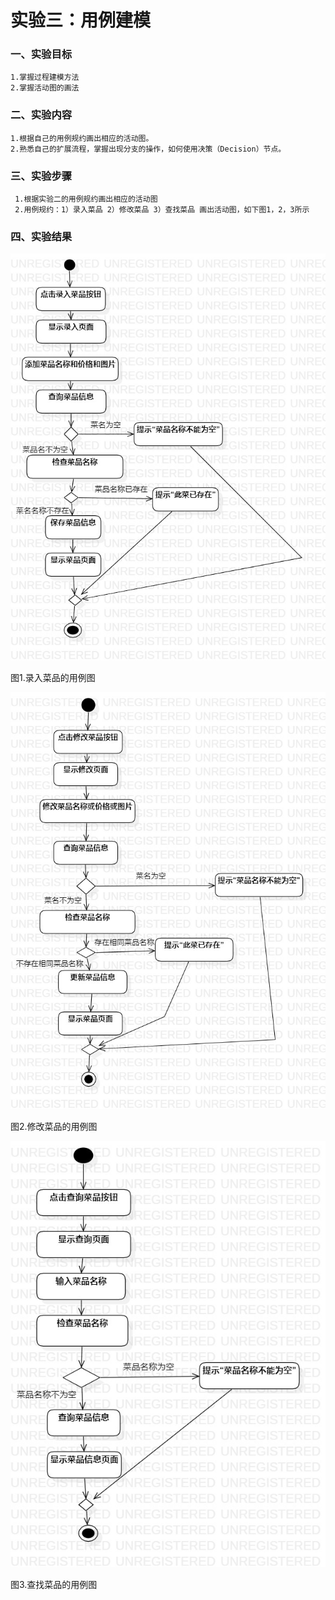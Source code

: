 # 实验三：用例建模

### 一、实验目标
    1.掌握过程建模方法
    2.掌握活动图的画法
    

### 二、实验内容
    1.根据自己的用例规约画出相应的活动图。
    2.熟悉自己的扩展流程，掌握出现分支的操作，如何使用决策（Decision）节点。
       
 ### 三、实验步骤
     1.根据实验二的用例规约画出相应的活动图
     2.用例规约：1）录入菜品 2）修改菜品 3）查找菜品 画出活动图，如下图1，2，3所示
     

### 四、实验结果

  ![活动图1](./Lab3_录入菜品的活动图.jpg)
  
  
  
  
  图1.录入菜品的用例图
  
  
  ![活动图2](./Lab3_修改菜品的活动图.jpg)
  
  
  
  
  图2.修改菜品的用例图
  
  
  
   ![活动图3](./Lab3_查找菜品的活动图.jpg)
   
   
   
  
  图3.查找菜品的用例图
  
